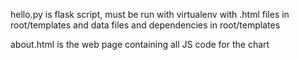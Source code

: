 hello.py is flask script, must be run with virtualenv with .html files in root/templates and data files and dependencies in root/templates

about.html is the web page containing all JS code for the chart
